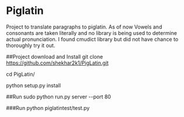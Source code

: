# Piglatin
Project to translate paragraphs to piglatin.
As of now Vowels and consonants are taken literally and no library is being used
to determine actual pronunciation. I found cmudict library but did not have chance to
thoroughly try it out.

##Project download and Install
git clone https://github.com/shekhar2k1/PigLatin.git

cd PigLatin/

python setup.py install


##Run
sudo python run.py server --port 80


###Run
python piglatintest/test.py

